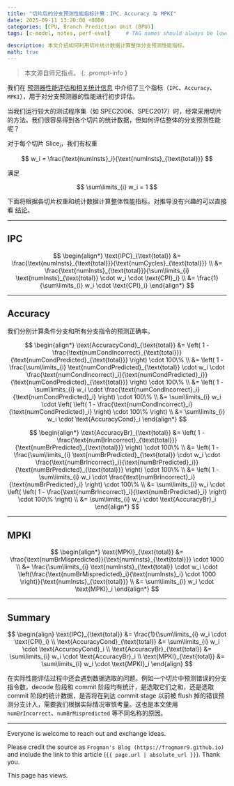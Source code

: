 ```yaml
---
title: "切片后的分支预测性能指标计算：IPC、Accuracy 与 MPKI"
date: 2025-09-11 13:20:00 +0800
categories: [CPU, Branch Prediction Unit (BPU)]
tags: [c-model, notes, perf-eval]     # TAG names should always be lowercase

description: 本文介绍如何利用切片统计数据计算整体分支预测性能指标。
math: true
---
```


> 本文源自师兄指点。
{: .prompt-info }

我们在 [预测器性能评估和相关统计信息](https://frogmanr9.github.io/posts/gem5-bpu-intro/#预测器性能评估和相关统计信息) 中介绍了三个指标（`IPC`、`Accuracy`、`MPKI`），用于对分支预测器的性能进行初步评估。

当我们运行较大的测试程序集（如 SPEC2006、SPEC2017）时，经常采用切片的方法。我们很容易得到各个切片的统计数据，但如何评估整体的分支预测性能呢？

对于每个切片 $\text{Slice}_i$，我们有权重

$$
w_i = \frac{\text{numInsts}_i}{\text{numInsts}_{\text{total}}}
$$

满足

$$
\sum\limits_{i} w_i = 1
$$

下面将根据各切片权重和统计数据计算整体性能指标。对推导没有兴趣的可以直接看 [结论](https://frogmanr9.github.io/posts/slicing-pred-perf/#summary)。

---

## IPC

$$
\begin{align*}
    \text{IPC}_{\text{total}} &= \frac{\text{numInsts}_{\text{total}}}{\text{numCycles}_{\text{total}}} \\
    &= \frac{\text{numInsts}_{\text{total}}}{\sum\limits_{i} \text{numInsts}_{\text{total}} \cdot w_i \cdot \text{CPI}_i} \\
    &= \frac{1}{\sum\limits_{i} w_i \cdot \text{CPI}_i}
\end{align*}
$$

---

## Accuracy

我们分别计算条件分支和所有分支指令的预测正确率。

$$
\begin{align*}
    \text{AccuracyCond}_{\text{total}} &= \left( 1 - \frac{\text{numCondIncorrect}_{\text{total}}}{\text{numCondPredicted}_{\text{total}}} \right) \cdot 100\% \\
    &= \left( 1 - \frac{\sum\limits_{i} \text{numCondPredicted}_{\text{total}} \cdot w_i \cdot \frac{\text{numCondIncorrect}_i}{\text{numCondPredicted}_i}}{\text{numCondPredicted}_{\text{total}}} \right) \cdot 100\% \\
    &= \left( 1 - \sum\limits_{i} w_i \cdot \frac{\text{numCondIncorrect}_i}{\text{numCondPredicted}_i} \right) \cdot 100\% \\
    &= \sum\limits_{i} w_i \cdot \left( \left( 1 - \frac{\text{numCondIncorrect}_i}{\text{numCondPredicted}_i} \right) \cdot 100\% \right) \\
    &= \sum\limits_{i} w_i \cdot \text{AccuracyCond}_i
\end{align*}
$$

$$
\begin{align*}
    \text{AccuracyBr}_{\text{total}} &= \left( 1 - \frac{\text{numBrIncorrect}_{\text{total}}}{\text{numBrPredicted}_{\text{total}}} \right) \cdot 100\% \\
    &= \left( 1 - \frac{\sum\limits_{i} \text{numBrPredicted}_{\text{total}} \cdot w_i \cdot \frac{\text{numBrIncorrect}_i}{\text{numBrPredicted}_i}}{\text{numBrPredicted}_{\text{total}}} \right) \cdot 100\% \\
    &= \left( 1 - \sum\limits_{i} w_i \cdot \frac{\text{numBrIncorrect}_i}{\text{numBrPredicted}_i} \right) \cdot 100\% \\
    &= \sum\limits_{i} w_i \cdot \left( \left( 1 - \frac{\text{numBrIncorrect}_i}{\text{numBrPredicted}_i} \right) \cdot 100\% \right) \\
    &= \sum\limits_{i} w_i \cdot \text{AccuracyBr}_i
\end{align*}
$$

---

## MPKI

$$
\begin{align*}
    \text{MPKI}_{\text{total}} &= \frac{\text{numBrMispredicted}}{\text{numInsts}_{\text{total}}} \cdot 1000 \\
    &= \frac{\sum\limits_{i} \text{numInsts}_{\text{total}} \cdot w_i \cdot \left(\frac{\text{numBrMispredicted}_i}{\text{numInsts}_i} \cdot 1000 \right)}{\text{numInsts}_{\text{total}}} \\
    &= \sum\limits_{i} w_i \cdot \text{MPKI}_i
\end{align*}
$$

---

## Summary

$$
\begin{align}
    \text{IPC}_{\text{total}} &= \frac{1}{\sum\limits_{i} w_i \cdot \text{CPI}_i} \\
    \text{AccuracyCond}_{\text{total}} &= \sum\limits_{i} w_i \cdot \text{AccuracyCond}_i \\
    \text{AccuracyBr}_{\text{total}} &= \sum\limits_{i} w_i \cdot \text{AccuracyBr}_i \\
    \text{MPKI}_{\text{total}} &= \sum\limits_{i} w_i \cdot \text{MPKI}_i
\end{align}
$$

在实际性能评估过程中还会遇到数据选取的问题。例如一个切片中预测错误的分支指令数，decode 阶段和 commit 阶段均有统计，是选取它们之和，还是选取 commit 阶段的统计数据，是否将在到达 commit stage 以前被 flush 掉的错误预测分支计入，需要我们根据实际情况审慎考量。这也是本文使用 `numBrIncorrect`、`numBrMispredicted` 等不同名称的原因。

---

Everyone is welcome to reach out and exchange ideas.



Please credit the source as `Frogman's Blog (https://frogmanr9.github.io)` and include the link to this article (`{{ page.url | absolute_url }}`). Thank you.



<!-- Font Awesome CSS for icons -->
<link rel="stylesheet" href="https://use.fontawesome.com/releases/v5.3.1/css/all.css" 
      integrity="sha384-mzrmE5qonljUremFsqc01SB46JvROS7bZs3IO2EmfFsd15uHvIt+Y8vEf7N7fWAU" 
      crossorigin="anonymous">

<!-- Busuanzi visitor counter script -->
<script async src="https://busuanzi.ibruce.info/busuanzi/2.3/busuanzi.pure.mini.js"></script>

<span>
  This page has 
  <span id="busuanzi_value_page_pv">
    <!-- Loading spinner before data is fetched -->
    <i class="fa fa-spinner fa-spin"></i>
  </span> views.
</span>
